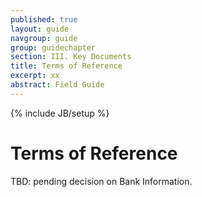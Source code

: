 ```yaml
---
published: true
layout: guide
navgroup: guide
group: guidechapter
section: III. Key Documents
title: Terms of Reference
excerpt: xx
abstract: Field Guide
---
```

{% include JB/setup %}

# Terms of Reference

TBD: pending decision on Bank Information.




